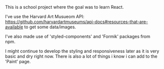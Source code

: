 This is a school project where the goal was to learn React.

I've use the Harvard Art Musueom API: https://github.com/harvardartmuseums/api-docs#resources-that-are-available
to get some data/images.

I've also made use of 'styled-components' and 'Formik' packages from npm.

I might continue to develop the styling and responsiveness later as it is very
basic and dry right now. There is also a lot of things i know i can add to the
'Paint' page.
